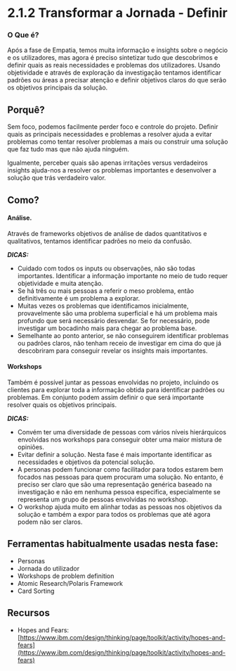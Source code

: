 # 2.1.2 Transformar a Jornada - Definir

### O Que é?
Após a fase  de Empatia, temos muita informação e insights sobre o negócio e os utilizadores, mas agora é preciso sintetizar tudo que descobrimos e definir quais as reais necessidades e problemas dos utilizadores. Usando objetividade e através de exploração da investigação tentamos identificar padrões ou áreas a precisar atenção e definir objetivos claros do que serão os objetivos principais da solução.

## Porquê?
Sem foco, podemos facilmente perder foco e controle do projeto. Definir quais as principais necessidades e problemas a resolver ajuda a evitar problemas como tentar resolver problemas a mais ou construir uma solução que faz tudo mas que não ajuda ninguém.

Igualmente, perceber quais são apenas irritações versus verdadeiros insights ajuda-nos a resolver os problemas importantes e desenvolver a solução que trás verdadeiro valor.

## Como?

#### Análise. 
Através de frameworks objetivos de análise de dados quantitativos e qualitativos, tentamos identificar padrões no meio da confusão.

***DICAS:***

* Cuidado com todos os inputs ou observações, não são todas importantes. Identificar a informação importante no meio de tudo requer objetividade e muita atenção.
* Se há três ou mais pessoas a referir o meso problema, então definitivamente é um problema a explorar.
* Muitas vezes os problemas que identificamos inicialmente, provavelmente são uma problema superficial e há um problema mais profundo que será necessário desvendar. Se for necessário, pode investigar um bocadinho mais para chegar ao problema base.
* Semelhante ao ponto anterior, se não conseguirem identificar problemas ou padrões claros, não tenham receio de investigar em cima do que já descobriram para conseguir revelar os insights mais importantes.


#### Workshops
Também é possível juntar as pessoas envolvidas no projeto, incluindo os clientes para explorar toda a informação obtida para identificar padrões ou problemas. Em conjunto podem assim definir o que será importante resolver quais os objetivos principais. 

***DICAS:***
* Convém ter uma diversidade de pessoas com vários níveis hierárquicos envolvidas nos workshops para conseguir obter uma maior mistura de opiniões.
* Evitar definir a solução. Nesta fase é mais importante identificar as necessidades e objetivos da potencial solução.
* A personas podem funcionar como facilitador para todos estarem bem focados nas pessoas para quem procuram uma solução. No entanto, é preciso ser claro que são uma representação genérica baseado na investigação e não em nenhuma pessoa especifica, especialmente se representa um grupo de pessoas envolvidas no workshop.
* O workshop ajuda muito em alinhar todas as pessoas nos objetivos da solução e também a expor para todos os problemas que até agora podem não ser claros. 


## Ferramentas habitualmente usadas nesta fase:
* 	Personas
* 	Jornada do utilizador
* 	Workshops de problem definition
* 	Atomic Research/Polaris Framework
* 	Card Sorting

## Recursos
* Hopes and Fears: [https://www.ibm.com/design/thinking/page/toolkit/activity/hopes-and-fears](https://www.ibm.com/design/thinking/page/toolkit/activity/hopes-and-fears)